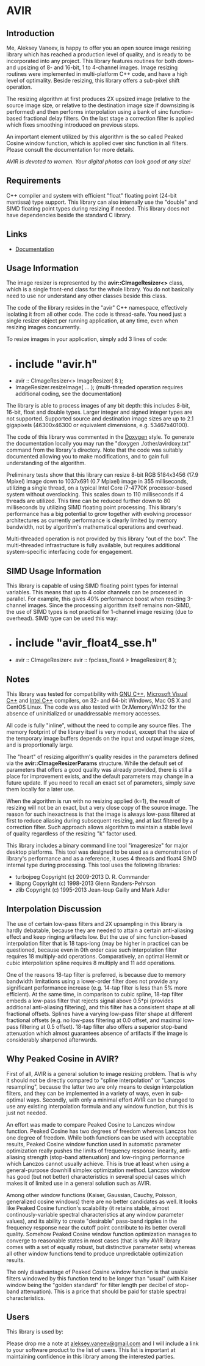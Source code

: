 # AVIR #
## Introduction ##
Me, Aleksey Vaneev, is happy to offer you an open source image resizing
library which has reached a production level of quality, and is ready to be
incorporated into any project. This library features routines for both down-
and upsizing of 8- and 16-bit, 1 to 4-channel images. Image resizing routines
were implemented in multi-platform C++ code, and have a high level of
optimality. Beside resizing, this library offers a sub-pixel shift operation.

The resizing algorithm at first produces 2X upsized image (relative to the
source image size, or relative to the destination image size if downsizing is
performed) and then performs interpolation using a bank of sinc function-based
fractional delay filters. On the last stage a correction filter is applied
which fixes smoothing introduced on previous steps.

An important element utilized by this algorithm is the so called Peaked Cosine
window function, which is applied over sinc function in all filters. Please
consult the documentation for more details.

*AVIR is devoted to women. Your digital photos can look good at any size!*

## Requirements ##
C++ compiler and system with efficient "float" floating point (24-bit
mantissa) type support. This library can also internally use the "double" and
SIMD floating point types during resizing if needed. This library does not
have dependencies beside the standard C library.

## Links ##
* [Documentation](http://avaneev.atspace.cc/avir/Documentation/)

## Usage Information ##
The image resizer is represented by the **avir::CImageResizer<>** class, which
is a single front-end class for the whole library. You do not basically need
to use nor understand any other classes beside this class.

The code of the library resides in the "avir" C++ namespace, effectively
isolating it from all other code. The code is thread-safe. You need just
a single resizer object per running application, at any time, even when
resizing images concurrently.

To resize images in your application, simply add 3 lines of code:
* # include "avir.h"
* avir :: CImageResizer<> ImageResizer( 8 );
* ImageResizer.resizeImage( ... );
(multi-threaded operation requires additional coding, see the documentation)

The library is able to process images of any bit depth: this includes 8-bit,
16-bit, float and double types. Larger integer and signed integer types are
not supported. Supported source and destination image sizes are up to 2.1
gigapixels (46300x46300 or equivalent dimensions, e.g. 53467x40100).

The code of this library was commented in the [Doxygen](http://www.doxygen.org/)
style. To generate the documentation locally you may run the
"doxygen ./other/avirdoxy.txt" command from the library's directory. Note that
the code was suitably documented allowing you to make modifications, and to
gain full understanding of the algorithm.

Preliminary tests show that this library can resize 8-bit RGB 5184x3456
(17.9 Mpixel) image down to 1037x691 (0.7 Mpixel) image in 355 milliseconds,
utilizing a single thread, on a typical Intel Core i7-4770K processor-based
system without overclocking. This scales down to 110 milliseconds if 4 threads
are utilized. This time can be reduced further down to 80 milliseconds by
utilizing SIMD floating point processing. This library's performance has a big
potential to grow together with evolving processor architectures as currently
performance is clearly limited by memory bandwidth, not by algorithm's
mathematical operations and overhead.

Multi-threaded operation is not provided by this library "out of the box".
The multi-threaded infrastructure is fully available, but requires additional
system-specific interfacing code for engagement.

## SIMD Usage Information ##
This library is capable of using SIMD floating point types for internal
variables. This means that up to 4 color channels can be processed in
parallel. For example, this gives 40% performance boost when resizing
3-channel images. Since the processing algorithm itself remains non-SIMD, the
use of SIMD types is not practical for 1-channel image resizing (due to
overhead). SIMD type can be used this way:
* # include "avir_float4_sse.h"
* avir :: CImageResizer< avir :: fpclass_float4 > ImageResizer( 8 );

## Notes ##
This library was tested for compatibility with [GNU C++](http://gcc.gnu.org/),
[Microsoft Visual C++](http://www.microsoft.com/visualstudio/eng/products/visual-studio-express-products)
and [Intel C++](http://software.intel.com/en-us/c-compilers) compilers, on 32-
and 64-bit Windows, Mac OS X and CentOS Linux. The code was also tested with
Dr.Memory/Win32 for the absence of uninitialized or unaddressable memory
accesses.

All code is fully "inline", without the need to compile any source files. The
memory footprint of the library itself is very modest, except that the size of
the temporary image buffers depends on the input and output image sizes, and
is proportionally large.

The "heart" of resizing algorithm's quality resides in the parameters defined
via the **avir::CImageResizerParams** structure. While the default set of
parameters that offers a good quality was already provided, there is still a
place for improvement exists, and the default parameters may change in a
future update. If you need to recall an exact set of parameters, simply save
them locally for a later use.

When the algorithm is run with no resizing applied (k=1), the result of
resizing will not be an exact, but a very close copy of the source image. The
reason for such inexactness is that the image is always low-pass filtered at
first to reduce aliasing during subsequent resizing, and at last filtered by a
correction filter. Such approach allows algorithm to maintain a stable level
of quality regardless of the resizing "k" factor used.

This library includes a binary command line tool "imageresize" for major
desktop platforms. This tool was designed to be used as a demonstration of
library's performance and as a reference, it uses 4 threads and float4 SIMD
internal type during processing. This tool uses the following libraries:
* turbojpeg Copyright (c) 2009-2013 D. R. Commander
* libpng Copyright (c) 1998-2013 Glenn Randers-Pehrson
* zlib Copyright (c) 1995-2013 Jean-loup Gailly and Mark Adler

## Interpolation Discussion ##
The use of certain low-pass filters and 2X upsampling in this library is
hardly debatable, because they are needed to attain a certain anti-aliasing
effect and keep ringing artifacts low. But the use of sinc function-based
interpolation filter that is 18 taps-long (may be higher in practice) can be
questioned, because even in 0th order case such interpolation filter requires
18 multiply-add operations. Comparatively, an optimal Hermit or cubic
interpolation spline requires 8 multiply and 11 add operations.

One of the reasons 18-tap filter is preferred, is because due to memory
bandwidth limitations using a lower-order filter does not provide any
significant performance increase (e.g. 14-tap filter is less than 5% more
efficient). At the same time, in comparison to cubic spline, 18-tap filter
embeds a low-pass filter that rejects signal above 0.5*pi (provides additional
anti-aliasing filtering), and this filter has a consistent shape at all
fractional offsets. Splines have a varying low-pass filter shape at
different fractional offsets (e.g. no low-pass filtering at 0.0 offset,
and maximal low-pass filtering at 0.5 offset). 18-tap filter also offers a
superior stop-band attenuation which almost guarantees absence of artifacts if
the image is considerably sharpened afterwards.

## Why Peaked Cosine in AVIR? ##
First of all, AVIR is a general solution to image resizing problem. That is
why it should not be directly compared to "spline interpolation" or "Lanczos
resampling", because the latter two are only means to design interpolation
filters, and they can be implemented in a variety of ways, even in sub-optimal
ways. Secondly, with only a minimal effort AVIR can be changed to use any
existing interpolation formula and any window function, but this is just not
needed.

An effort was made to compare Peaked Cosine to Lanczos window function. Peaked
Cosine has two degrees of freedom whereas Lanczos has one degree of freedom.
While both functions can be used with acceptable results, Peaked Cosine window
function used in automatic parameter optimization really pushes the limits of
frequency response linearity, anti-aliasing strength (stop-band attenuation)
and low-ringing performance which Lanczos cannot usually achieve. This is true
at least when using a general-purpose downhill simplex optimization method.
Lanczos window has good (but not better) characteristics in several special
cases which makes it of limited use in a general solution such as AVIR.

Among other window functions (Kaiser, Gaussian, Cauchy, Poisson, generalized
cosine windows) there are no better candidates as well. It looks like Peaked
Cosine function's scalability (it retains stable, almost continously-variable
spectral characteristics at any window parameter values), and its ability to
create "desirable" pass-band ripples in the frequency response near the cutoff
point contribute to its better overall quality. Somehow Peaked Cosine window
function optimization manages to converge to reasonable states in most cases
(that is why AVIR library comes with a set of equally robust, but distinctive
parameter sets) whereas all other window functions tend to produce
unpredictable optimization results.

The only disadvantage of Peaked Cosine window function is that usable filters
windowed by this function tend to be longer than "usual" (with Kaiser window
being the "golden standard" for filter length per decibel of stop-band
attenuation). This is a price that should be paid for stable spectral
characteristics.

## Users ##
This library is used by:

Please drop me a note at aleksey.vaneev@gmail.com and I will include a link to
your software product to the list of users. This list is important at
maintaining confidence in this library among the interested parties.
